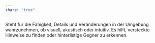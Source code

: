 ```yaml
---
share: "true"
---
```

Steht für die Fähigkeit, Details und Veränderungen in der Umgebung wahrzunehmen, ob visuell, akustisch oder intuitiv. Es hilft, versteckte Hinweise zu finden oder hinterlistige Gegner zu erkennen.
